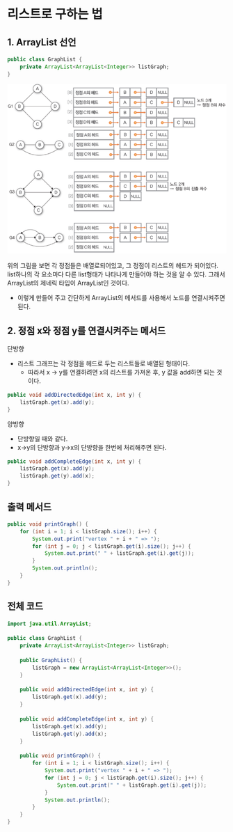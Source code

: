 # **리스트로 구하는 법**

## 1. ArrayList 선언

```java
public class GraphList {
    private ArrayList<ArrayList<Integer>> listGraph;
}
```

![](./assets/GraphList-1644121692760.png)

위의 그림을 보면 각 정점들은 배열로되어있고, 그 정점이 리스트의 헤드가 되어있다. list하나의 각 요소마다 다른 list형태가 나타나게 만들어야 하는 것을 알 수 있다. 그래서 ArrayList의 제네릭 타입이
ArrayList인 것이다.

- 이렇게 만들어 주고 간단하게 ArrayList의 메서드를 사용해서 노드를 연결시켜주면 된다.

## 2. 정점 x와 정점 y를 연결시켜주는 메서드

단방향
- 리스트 그래프는 각 정점을 헤드로 두는 리스트들로 배열된 형태이다. 
  - 따라서 x -> y를 연결하려면 x의 리스트를 가져온 후, y 값을 add하면 되는 것이다.

```java
public void addDirectedEdge(int x, int y) {
    listGraph.get(x).add(y);
}
```

양방향
- 단방향일 때와 같다.
- x->y의 단방향과 y->x의 단방향을 한번에 처리해주면 된다.

```java
public void addCompleteEdge(int x, int y) {
    listGraph.get(x).add(y);
    listGraph.get(y).add(x);
}
```

## 출력 메서드
```java
public void printGraph() {
    for (int i = 1; i < listGraph.size(); i++) {
        System.out.print("vertex " + i + " => ");
        for (int j = 0; j < listGraph.get(i).size(); j++) {
            System.out.print(" " + listGraph.get(i).get(j));
        }
        System.out.println();
    }
}
```


## 전체 코드

```java
import java.util.ArrayList;

public class GraphList {
    private ArrayList<ArrayList<Integer>> listGraph;

    public GraphList() {
        listGraph = new ArrayList<ArrayList<Integer>>();
    }

    public void addDirectedEdge(int x, int y) {
        listGraph.get(x).add(y);
    }

    public void addCompleteEdge(int x, int y) {
        listGraph.get(x).add(y);
        listGraph.get(y).add(x);
    }

    public void printGraph() {
        for (int i = 1; i < listGraph.size(); i++) {
            System.out.print("vertex " + i + " => ");
            for (int j = 0; j < listGraph.get(i).size(); j++) {
                System.out.print(" " + listGraph.get(i).get(j));
            }
            System.out.println();
        }
    }
}
```